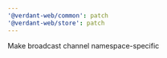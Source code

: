 ```yaml
---
'@verdant-web/common': patch
'@verdant-web/store': patch
---
```


Make broadcast channel namespace-specific
